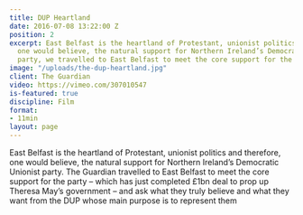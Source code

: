 ```yaml
---
title: DUP Heartland
date: 2016-07-08 13:22:00 Z
position: 2
excerpt: East Belfast is the heartland of Protestant, unionist politics and therefore,
  one would believe, the natural support for Northern Ireland’s Democratic Unionist
  party, we travelled to East Belfast to meet the core support for the party.
image: "/uploads/the-dup-heartland.jpg"
client: The Guardian
video: https://vimeo.com/307010547
is-featured: true
discipline: Film
format:
- 11min
layout: page
---
```


East Belfast is the heartland of Protestant, unionist politics and therefore, one would believe, the natural support for Northern Ireland’s Democratic Unionist party. The Guardian travelled to East Belfast to meet the core support for the party – which has just completed £1bn deal to prop up Theresa May’s government – and ask what they truly believe and what they want from the DUP whose main purpose is to represent them
